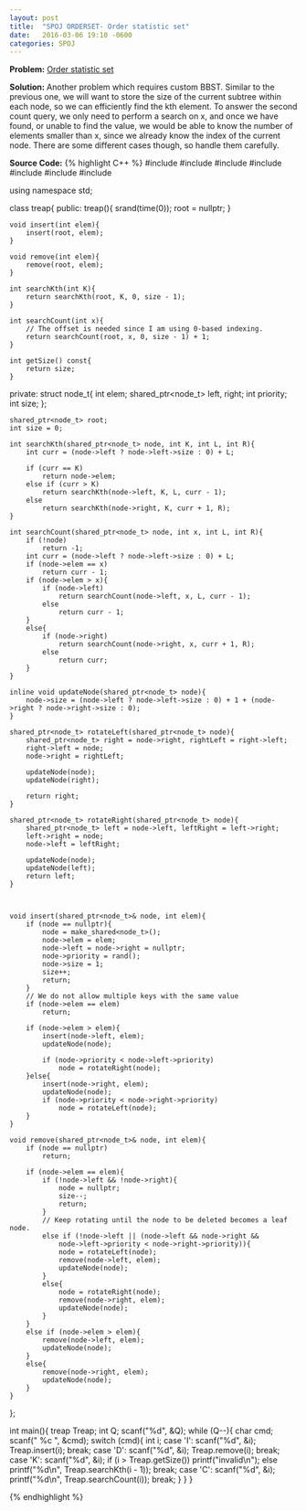 ```yaml
---
layout: post
title:  "SPOJ ORDERSET- Order statistic set"
date:   2016-03-06 19:10 -0600
categories: SPOJ
---
```


**Problem:** [Order statistic set]

**Solution:**
Another problem which requires custom BBST. Similar to the previous one, we will want to store the size of the current subtree within each node, so
we can efficiently find the kth element. To answer the second count query, we only need to perform a search on x, and once we have found, or 
unable to find the value, we would be able to know the number of elements smaller than x, since we already know the index of the current node.
There are some different cases though, so handle them carefully.

**Source Code:**
{% highlight C++ %}
#include <iostream>
#include <cstdio>
#include <memory>
#include <vector>
#include <cstdlib>
#include <ctime>
#include <climits>

using namespace std;

class treap{
public:
    treap(){
        srand(time(0));
        root = nullptr;
    }

    void insert(int elem){
        insert(root, elem);    
    }

    void remove(int elem){
        remove(root, elem);
    }

    int searchKth(int K){
        return searchKth(root, K, 0, size - 1);
    }

    int searchCount(int x){
        // The offset is needed since I am using 0-based indexing.
        return searchCount(root, x, 0, size - 1) + 1;
    }

    int getSize() const{
        return size;
    }

private:
    struct node_t{
        int elem;
        shared_ptr<node_t> left, right;
        int priority;
        int size;
    };

    shared_ptr<node_t> root;
    int size = 0;

    int searchKth(shared_ptr<node_t> node, int K, int L, int R){
        int curr = (node->left ? node->left->size : 0) + L;

        if (curr == K)
            return node->elem;
        else if (curr > K)
            return searchKth(node->left, K, L, curr - 1);
        else
            return searchKth(node->right, K, curr + 1, R);
    }

    int searchCount(shared_ptr<node_t> node, int x, int L, int R){
        if (!node)
            return -1;
        int curr = (node->left ? node->left->size : 0) + L;
        if (node->elem == x)
            return curr - 1;
        if (node->elem > x){
            if (node->left)
                return searchCount(node->left, x, L, curr - 1);
            else
                return curr - 1;
        }
        else{
            if (node->right)
                return searchCount(node->right, x, curr + 1, R);
            else
                return curr;
        }
    }

    inline void updateNode(shared_ptr<node_t> node){
        node->size = (node->left ? node->left->size : 0) + 1 + (node->right ? node->right->size : 0);
    }

    shared_ptr<node_t> rotateLeft(shared_ptr<node_t> node){
        shared_ptr<node_t> right = node->right, rightLeft = right->left;
        right->left = node;
        node->right = rightLeft;
        
        updateNode(node);
        updateNode(right);

        return right;
    }

    shared_ptr<node_t> rotateRight(shared_ptr<node_t> node){
        shared_ptr<node_t> left = node->left, leftRight = left->right;
        left->right = node;
        node->left = leftRight;

        updateNode(node);
        updateNode(left);
        return left;
    }



    void insert(shared_ptr<node_t>& node, int elem){
        if (node == nullptr){
            node = make_shared<node_t>();
            node->elem = elem;
            node->left = node->right = nullptr;
            node->priority = rand();
            node->size = 1;
            size++;
            return;
        }
        // We do not allow multiple keys with the same value
        if (node->elem == elem)
            return;

        if (node->elem > elem){
            insert(node->left, elem);
            updateNode(node);

            if (node->priority < node->left->priority)
                node = rotateRight(node);
        }else{
            insert(node->right, elem);
            updateNode(node);
            if (node->priority < node->right->priority)
                node = rotateLeft(node);
        }
    }

    void remove(shared_ptr<node_t>& node, int elem){
        if (node == nullptr)
            return;
        
        if (node->elem == elem){
            if (!node->left && !node->right){
                node = nullptr;
                size--;
                return;
            }
            // Keep rotating until the node to be deleted becomes a leaf node.
            else if (!node->left || (node->left && node->right && 
                node->left->priority < node->right->priority)){
                node = rotateLeft(node);
                remove(node->left, elem);
                updateNode(node);
            }
            else{
                node = rotateRight(node);
                remove(node->right, elem);
                updateNode(node);
            }
        }
        else if (node->elem > elem){
            remove(node->left, elem);
            updateNode(node);
        }
        else{
            remove(node->right, elem);
            updateNode(node);
        }
    }
};

int main(){
    treap Treap;
    int Q;
    scanf("%d", &Q);
    while (Q--){
        char cmd;
        scanf(" %c ", &cmd);
        switch (cmd){
        int i;
        case 'I':
            scanf("%d", &i);
            Treap.insert(i);
            break;
        case 'D':
            scanf("%d", &i);
            Treap.remove(i);
            break;
        case 'K':
            scanf("%d", &i);
            if (i > Treap.getSize())
                printf("invalid\n");
            else
                printf("%d\n", Treap.searchKth(i - 1));
            break;
        case 'C':
            scanf("%d", &i);
            printf("%d\n", Treap.searchCount(i));
            break;
        }
    }
}


{% endhighlight %}

[Order statistic set]: http://www.spoj.com/problems/ORDERSET/
